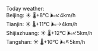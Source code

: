 Today weather:  
Beijing: ☀️   🌡️+8°C 🌬️↙4km/h  
Tianjin: ☀️   🌡️+11°C 🌬️→4km/h  
Shijiazhuang: ☀️   🌡️+12°C 🌬️↙5km/h  
Tangshan: ☀️   🌡️+10°C 🌬️↖5km/h  
